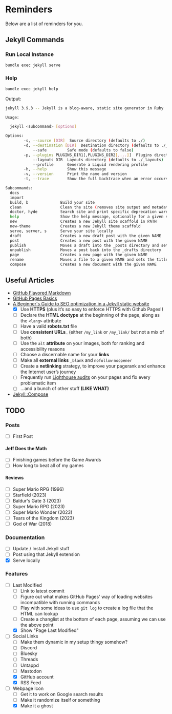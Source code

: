 # Reminders

Below are a list of reminders for you.

## Jekyll Commands

### Run Local Instance
```bash
bundle exec jekyll serve
```

### Help
```bash
bundle exec jekyll help
```

Output:
```bash
jekyll 3.9.3 -- Jekyll is a blog-aware, static site generator in Ruby

Usage:

  jekyll <subcommand> [options]

Options:
        -s, --source [DIR]  Source directory (defaults to ./)
        -d, --destination [DIR]  Destination directory (defaults to ./_site)
            --safe         Safe mode (defaults to false)
        -p, --plugins PLUGINS_DIR1[,PLUGINS_DIR2[,...]]  Plugins directory (defaults to ./_plugins)
            --layouts DIR  Layouts directory (defaults to ./_layouts)
            --profile      Generate a Liquid rendering profile
        -h, --help         Show this message
        -v, --version      Print the name and version
        -t, --trace        Show the full backtrace when an error occurs

Subcommands:
  docs
  import
  build, b              Build your site
  clean                 Clean the site (removes site output and metadata file) without building.
  doctor, hyde          Search site and print specific deprecation warnings
  help                  Show the help message, optionally for a given subcommand.
  new                   Creates a new Jekyll site scaffold in PATH
  new-theme             Creates a new Jekyll theme scaffold
  serve, server, s      Serve your site locally
  draft                 Creates a new draft post with the given NAME
  post                  Creates a new post with the given NAME
  publish               Moves a draft into the _posts directory and sets the date
  unpublish             Moves a post back into the _drafts directory
  page                  Creates a new page with the given NAME
  rename                Moves a file to a given NAME and sets the title and date
  compose               Creates a new document with the given NAME
```


## Useful Articles
- [GitHub Flavored Markdown](https://guides.github.com/features/mastering-markdown/)
- [GitHub Pages Basics](https://help.github.com/categories/github-pages-basics/)
- [A Beginner's Guide to SEO optimization in a Jekyll static website](https://jsinibardy.com/optimize-seo-jekyll)
    - [x] Use **HTTPS** (plus it’s so easy to enforce HTTPS with Github Pages!)
    - [ ] Declare the **HTML doctype** at the beginning of the page, along as the `<lang>` attribute
    - [ ] Have a valid **robots.txt** file
    - [ ] Use **consistent URLs**_ (either `/my_link` or `/my_link/` but not a mix of both)
    - [ ] Use the `alt` **attribute** on your images, both for ranking and accessibility reasons
    - [ ] Choose a discernable name for your **links**
    - [ ] Make all **external links** `_blank` and `nofollow` `noopener`
    - [ ] Create a **netlinking** strategy, to improve your pagerank and enhance the Internet user’s journey
    - [ ] Frequently run [Lighthouse audits](https://developers.google.com/web/tools/lighthouse/) on your pages and fix every problematic item
    - [ ] …and a bunch of other stuff **(LIKE WHAT)**
- [Jekyll::Compose](https://github.com/jekyll/jekyll-compose)


## TODO
### Posts
- [ ] First Post

#### Jeff Does the Math
- [ ] Finishing games before the Game Awards
- [ ] How long to beat all of my games

#### Reviews
- [ ] Super Mario RPG (1996)
- [ ] Starfield (2023)
- [ ] Baldur's Gate 3 (2023)
- [ ] Super Mario RPG (2023)
- [ ] Super Mario Wonder (2023)
- [ ] Tears of the Kingdom (2023)
- [ ] God of War (2018)

### Documentation
- [ ] Update / Install Jekyll stuff
- [ ] Post using that Jekyll extension
- [x] Serve locally
### Features
- [ ] Last Modified
    - [ ] Link to latest commit
    - [ ] Figure out what makes GitHub Pages' way of loading websites incompatible with running commands
    - [ ] Play with some ideas to use `git log` to create a log file that the HTML can lookup
    - [ ] Create a changlist at the bottom of each page, assuming we can use the above point
    - [x] Show "Page Last Modified"
- [ ] Social Links
    - [ ] Make them dynamic in my setup thingy somehow?
    - [ ] Discord
    - [ ] Bluesky
    - [ ] Threads
    - [ ] Untappd
    - [ ] Mastodon
    - [x] GitHub account
    - [x] RSS Feed
- [ ] Webpage Icon
    - [ ] Get it to work on Google search results
    - [ ] Make it randomize itself or something
    - [x] Make it a ghost
